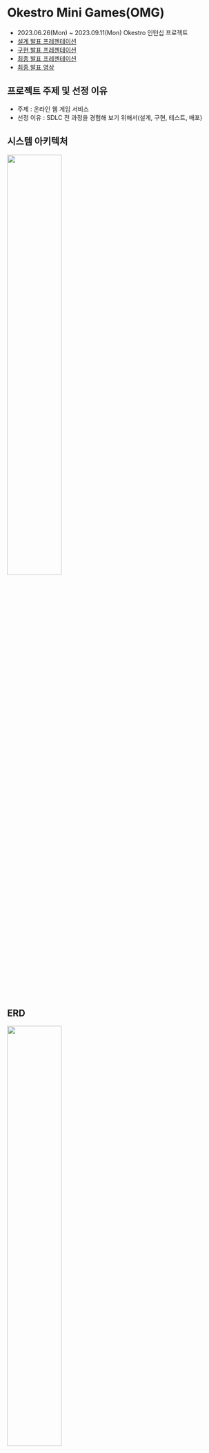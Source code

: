 # Okestro Mini Games(OMG)
- 2023.06.26(Mon) ~ 2023.09.11(Mon) Okestro 인턴십 프로젝트
- [설계 발표 프레젠테이션](https://docs.google.com/presentation/d/e/2PACX-1vRjXZxk3c3LyUPs-pwh-Du2A9wZkDSzNl1he0aeW-tgldQ_OlX8oyrqlzsOfiJeXheMS5OiAbEhhzYf/pub?start=false&loop=false&delayms=3000)
- [구현 발표 프레젠테이션](https://docs.google.com/presentation/d/e/2PACX-1vTXlOI9KzXv7wUmkb_p7GfwPq9QyeWqoxNU54lM2dbNjzd2H8SzU8ggw9WnyE5ovSOVzkXGzTf-UAGc/pub?start=false&loop=false&delayms=3000)
- [최종 발표 프레젠테이션](https://docs.google.com/presentation/d/e/2PACX-1vSP8V10OfoavAztGysJH7qBpwOu2tCeHto4oJ9LBU8kcK3LJUgM_wk4UBkyHi0MA-lcSPBiHpEztJLw/pub?start=false&loop=false&delayms=3000)
- [최종 발표 영상](https://youtu.be/U5AAMarTp0o)


## 프로젝트 주제 및 선정 이유
- 주제 : 온라인 웹 게임 서비스
- 선정 이유 : SDLC 전 과정을 경험해 보기 위해서(설계, 구현, 테스트, 배포)

## 시스템 아키텍처
<img src="https://github.com/kangmin5505/okestro-mini-games/assets/74703501/ee2e4a3e-8486-46eb-bd65-0e4465ec6fce" width="50%" height="50%">

## ERD
<img src="https://github.com/kangmin5505/okestro-mini-games/assets/74703501/6d058b55-cad4-47ad-95d1-252c1a1b2e8e" width="50%" height="50%">

## 기능
### 로그인
<img src="https://github.com/kangmin5505/okestro-mini-games/assets/74703501/8c739e6a-b7bd-496d-8114-a4a9424025e8" width="50%" height="50%">  

### 게임 목록
<img src="https://github.com/kangmin5505/okestro-mini-games/assets/74703501/756b3387-3aff-45e3-8c20-d0a8017d58af" width="50%" height="50%">  

### 게임방 목록
<img src="https://github.com/kangmin5505/okestro-mini-games/assets/74703501/b9ef6c4b-8a89-4959-8d5c-f308155784d1" width="50%" height="50%">  

### 게임방(카드 맞추기, 오목)
<img src="https://github.com/kangmin5505/okestro-mini-games/assets/74703501/54cd3884-a176-4f94-a2ef-d0f283d3f76d" width="50%" height="50%">
<img src="https://github.com/kangmin5505/okestro-mini-games/assets/74703501/760bdb76-9883-4a0b-a3de-cf8bdc019218" width="50%" height="50%">  

### 랭킹
<img src="https://github.com/kangmin5505/okestro-mini-games/assets/74703501/a7472bf4-68ba-4a3a-886e-5110a2b29cd1" width="50%" height="50%">  

### 유저 정보
<img src="https://github.com/kangmin5505/okestro-mini-games/assets/74703501/fbda8b59-a6c2-4027-afc7-730a198821a1" width="50%" height="50%">  

### 모니터링(컨테이너, 스프링 부트 앱)
<img src="https://github.com/kangmin5505/okestro-mini-games/assets/74703501/14e6721c-d05f-4f6f-8441-8d160005c533" width="50%" height="50%">  
<img src="https://github.com/kangmin5505/okestro-mini-games/assets/74703501/e0eed264-b268-43cb-af82-46c1f31e6357" width="50%" height="50%">  

### CI/CD
<img src="https://github.com/kangmin5505/okestro-mini-games/assets/74703501/2db01a79-3ae2-45b9-80a2-31ae4e02acbb" width="50%" height="50%">  
